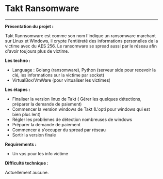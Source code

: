 # Takt Ransomware

---

**Présentation du projet :**

Takt Rannsomware est comme son nom l'indique un ransomware marchant sur Linux et Windows, il crypte l'entiéreté des informations personelles de la victime avec du AES 256. Le ransomware se spread aussi par le réseau afin d'avoir toujours plus de victime.

**Les techno :**

- Language : Golang (ransomware), Python (serveur side pour recevoir la clé, les informations sur la victime par socket)
- VirtualBox/VmWare (pour virtualiser les victimes)

**Les étapes :**

- Finaliser la version linux de Takt ( Gérer les quelques détections, préparer la demande de paiement) 
- Commencer la version windows de Takt (L'opti pour windows qui est bien plus lent)
- Régler les problèmes de détection nombreuses de windows
- Préparer la demande de paiement
- Commencer à s'occuper du spread par réseau
- Sortir la version finale

**Requirements :**

- Un vps pour les info victime

**Difficulté technique :**

Actuellement aucune.
